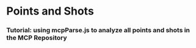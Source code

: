 # Points and Shots
### Tutorial: using mcpParse.js to analyze all points and shots in the MCP Repository
